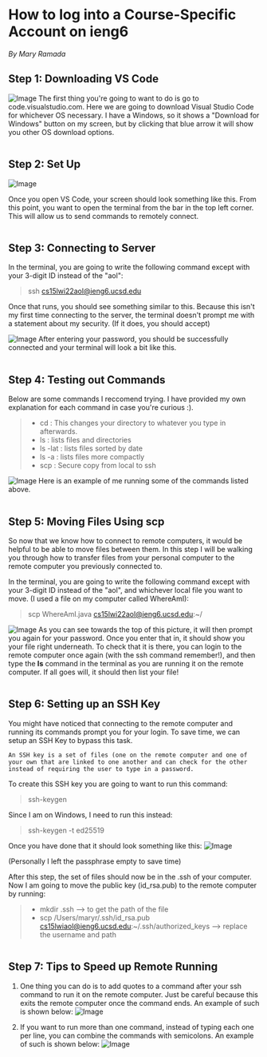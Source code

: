 # How to log into a Course-Specific Account on ieng6
*By Mary Ramada*

## Step 1: Downloading VS Code
![Image](download.PNG)
The first thing you're going to want to do is go to code.visualstudio.com.
Here we are going to download Visual Studio Code for whichever OS necessary. I have a Windows, so it shows a "Download for Windows" button on my screen, but by clicking that blue arrow it will show you other OS download options. 
```
```
## Step 2: Set Up 
![Image](ss1.png)

Once you open VS Code, your screen should look something like this. From this point, you want to open the terminal from the bar in the top left corner. This will allow us to send commands to remotely connect. 
```
```
## Step 3: Connecting to Server
In the terminal, you are going to write the following command except with your 3-digit ID instead of the "aol": 
> ssh cs15lwi22aol@ieng6.ucsd.edu

Once that runs, you should see something similar to this. Because this isn't my first time connecting to the server, the terminal doesn't prompt me with a statement about my security. (If it does, you should accept)

![Image](ss3.PNG)
After entering your password, you should be successfully connected and your terminal will look a bit like this. 
```
```
## Step 4: Testing out Commands
Below are some commands I reccomend trying. I have provided my own explanation for each command in case you're curious :). 

>  * cd : This changes your directory to whatever you type in afterwards.
> * ls : lists files and directories 
> * ls -lat : lists files sorted by date
> * ls -a : lists files more compactly
> * scp : Secure copy from local to ssh

![Image](ss4.PNG)
Here is an example of me running some of the commands listed above. 
```
```
## Step 5: Moving Files Using scp
So now that we know how to connect to remote computers, it would be helpful to be able to move files between them. In this step I will be walking you through how to transfer files from your personal computer to the remote computer you previously connected to. 

In the terminal, you are going to write the following command except with your 3-digit ID instead of the "aol", and whichever local file you want to move. (I used a file on my computer called WhereAmI): 
> scp WhereAmI.java cs15lwi22aol@ieng6.ucsd.edu:~/

![Image](ss5.PNG)
As you can see towards the top of this picture, it will then prompt you again for your password. Once you enter that in, it should show you your file right underneath. To check that it is there, you can login to the remote computer once again (with the ssh command remember!), and then type the **ls** command in the terminal as you are running it on the remote computer. If all goes will, it should then list your file!
```
```
## Step 6: Setting up an SSH Key
You might have noticed that connecting to the remote computer and running its commands prompt you for your login. To save time, we can setup an SSH Key to bypass this task. 

`An SSH key is a set of files (one on the remote computer and one of your own that are linked to one another and can check for the other instead of requiring the user to type in a password.`

To create this SSH key you are going to want to run this command: 
> ssh-keygen

Since I am on Windows, I need to run this instead: 
> ssh-keygen -t ed25519 

Once you have done that it should look something like this:
![Image](ss6.PNG)

(Personally I left the passphrase empty to save time)

After this step, the set of files should now be in the .ssh of your computer. Now I am going to move the public key (id_rsa.pub) to the remote computer by running:
> * mkdir .ssh --> to get the path of the file
> * scp /Users/maryr/.ssh/id_rsa.pub cs15lwiaol@ieng6.ucsd.edu:~/.ssh/authorized_keys --> replace the username and path
```
```
## Step 7: Tips to Speed up Remote Running
1. One thing you can do is to add quotes to a command after your ssh command to run it on the remote computer. Just be careful because this exits the remote computer once the command ends. An example of such is shown below: 
![Image](ss7.PNG)

2. If you want to run more than one command, instead of typing each one per line, you can combine the commands with semicolons. An example of such is shown below: 
![Image](ss8.PNG)



